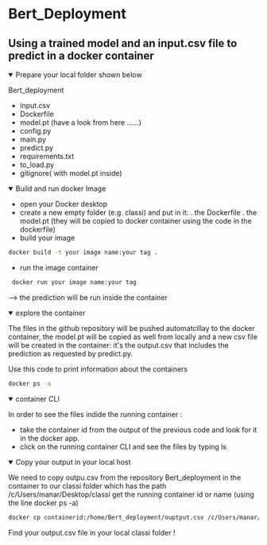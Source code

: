 # Bert_Deployment
## Using a trained model and an input.csv file to predict in a docker container 

<details open>
<summary> Prepare your local folder shown below </summary>
  
Bert_deployment
  - input.csv
  - Dockerfile
  - model.pt (have a look from here ......)
  - config.py
  - main.py
  - predict.py
  - requirements.txt
  - to_load.py
  - gitignore( with model.pt inside)


<details open>
<summary>Build and run docker Image</summary>
  
  - open your Docker desktop 
  - create a new empty folder (e.g. classi) and put in it:
       .  the Dockerfile
       .  the model.pt (they will be copied to docker container using the code in the dockerfile)
  - build your image

   ```bash
   docker build -t your image name:your tag . 
   ```
  - run the image container 
  ```bash
   docker run your image name:your tag
  ```
  --> the prediction will be run inside the container
  <details open>
  <summary>explore the container </summary>
    
  The files in the github repository will be pushed automatcillay to the docker container, the model.pt will be copied as well from locally and a new csv file will be created in the container: it's the output.csv that includes the prediction as requested by predict.py.
  
 Use this code to print information about the containers
  
   ```bash
   docker ps -a
  ```
  <details open>
  <summary>container CLI </summary>
    
  In order to see the files indide the running container :
  - take the container id from the output of the previous code and look for it in
  the docker app. 
  - click on the running container CLI and see the files by typing ls

 
<details open>
<summary>Copy your output in your local host</summary>
  
 We need to copy outpu.csv from the repository Bert_deployment in the container to our classi folder which has the path /c/Users/manar/Desktop/classi
  get the running container id or name (using the line docker ps -a)
  
  ```bash
  docker cp containerid:/home/Bert_deployment/ouptput.csv /c/Users/manar/Desktop/classi
  ```

Find your output.csv file in your local classi folder !
